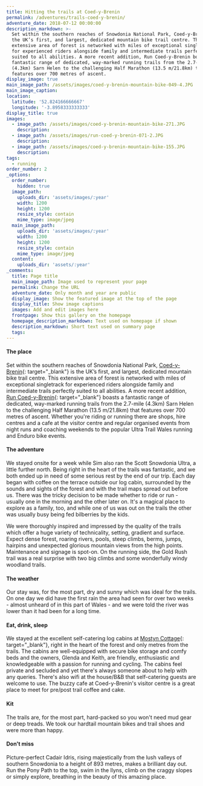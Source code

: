 ```yaml
---
title: Hitting the trails at Coed-y-Brenin
permalink: /adventures/trails-coed-y-brenin/
adventure_date: 2018-07-12 00:00:00
description_markdown: >-
  Set within the southern reaches of Snowdonia National Park, Coed-y-Brenin is
  the UK’s first, and largest, dedicated mountain bike trail centre. This
  extensive area of forest is networked with miles of exceptional singletrack
  for experienced riders alongside family and intermediate trails perfectly
  suited to all abilities. A more recent addition, Run Coed-y-Brenin boasts a
  fantastic range of dedicated, way-marked running trails from the 2.7-mile
  (4.3km) Sarn Helen to the challenging Half Marathon (13.5 m/21.8km) that
  features over 700 metres of ascent.
display_image: true
main_image_path: /assets/images/coed-y-brenin-mountain-bike-049-4.JPG
main_image_caption: 
location:
  latitude: '52.824166666667'
  longitude: '-3.8958333333333'
display_title: true
images:
  - image_path: /assets/images/coed-y-brenin-mountain-bike-271.JPG
    description:
  - image_path: /assets/images/run-coed-y-brenin-071-2.JPG
    description:
  - image_path: /assets/images/coed-y-brenin-mountain-bike-155.JPG
    description:
tags:
  - running
order_number: 2
_options:
  order_number:
    hidden: true
  image_path:
    uploads_dir: 'assets/images/:year'
    width: 1200
    height: 1200
    resize_style: contain
    mime_type: image/jpeg
  main_image_path:
    uploads_dir: 'assets/images/:year'
    width: 1200
    height: 1200
    resize_style: contain
    mime_type: image/jpeg
  content:
    uploads_dir: 'assets/:year'
_comments:
  title: Page title
  main_image_path: Image used to represent your page
  permalink: Change the URL
  adventure_date: Only month and year are public
  display_image: Show the featured image at the top of the page
  display_title: Show image captions
  images: Add and edit images here
  frontpage: Show this gallery on the homepage
  homepage_description_markdown: Text used on homepage if shown
  description_markdown: Short text used on summary page
  tags:
---
```


#### The place

Set within the southern reaches of Snowdonia National Park, [Coed-y-Brenin](https://www.beicsbrenin.co.uk/){: target="_blank"}&nbsp;is the UK’s first, and largest, dedicated mountain bike trail centre. This extensive area of forest is networked with miles of exceptional singletrack for experienced riders alongside family and intermediate trails perfectly suited to all abilities. A more recent addition, [Run Coed-y-Brenin](http://www.runcoedybrenin.com/){: target="_blank"}&nbsp;boasts a fantastic range of dedicated, way-marked running trails from the 2.7-mile (4.3km) Sarn Helen to the challenging Half Marathon (13.5 m/21.8km) that features over 700 metres of ascent. Whether you're riding or running there are shops, hire centres and a cafe at the visitor centre and regular organised events from night runs and coaching weekends to the popular Ultra Trail Wales running and Enduro bike events.

#### The adventure

We stayed onsite for a week while Sim also ran the Scott Snowdonia Ultra, a little further north. Being right in the heart of the trails was fantastic, and we both ended up in need of some serious rest by the end of our trip. Each day began with coffee on the terrace outside our log cabin, surrounded by the sounds and sights of the forest and with the trail maps spread out before us. There was the tricky decision to be made whether to ride or run - usually one in the morning and the other later on. It's a magical place to explore as a family, too, and while one of us was out on the trails the other was usually busy being fed bilberries by the kids.&nbsp;

We were thoroughly inspired and impressed by the quality of the trails which offer a huge variety of technicality, setting, gradient and surface. Expect dense forest, roaring rivers, pools, steep climbs, berms, jumps, hairpins and unexpected glorious mountain views from the high points. Maintenance and signage is spot-on. On the running side, the Gold Rush trail was a real surprise with two big climbs and some wonderfully windy woodland trails.

#### The weather

Our stay was, for the most part, dry and sunny which was ideal for the trails. On one day we did have the first rain the area had seen for over two weeks - almost unheard of in this part of Wales - and we were told the river was lower than it had been for a long time.

#### Eat, drink, sleep

We stayed at the excellent self-catering log cabins at [Mostyn Cottage](http://mostyncottage.co.uk/){: target="_blank"}, right in the heart of the forest and only metres from the trails. The cabins are well-equipped with secure bike storage and comfy beds and the owners, Glenda and Keith, are friendly, enthusiastic and knowledgeable with a passion for running and cycling. The cabins feel private and secluded and yet there's always someone about to help with any queries. There's also wifi at the house/B&B that self-catering guests are welcome to use. The buzzy cafe at Coed-y-Brenin's visitor centre is a great place to meet for pre/post trail coffee and cake.

#### Kit

The trails are, for the most part, hard-packed so you won't need mud gear or deep treads. We took our hardtail mountain bikes and trail shoes and were more than happy.

#### Don't miss

Picture-perfect Cadair Idris, rising majestically from the lush valleys of southern Snowdonia to a height of 893 metres, makes a brilliant day out. Run the Pony Path to the top, swim in the llyns, climb on the craggy slopes or simply explore, breathing in the beauty of this amazing place.